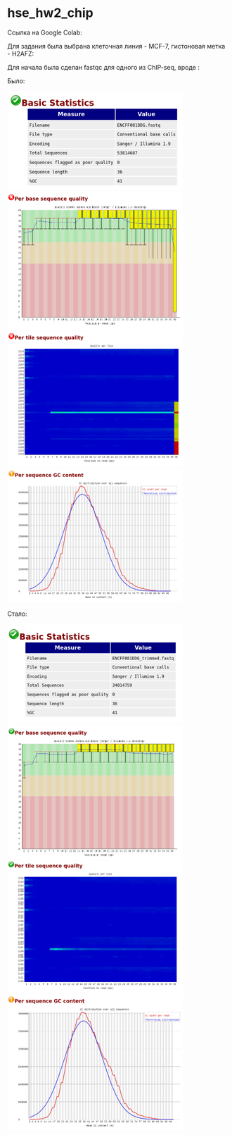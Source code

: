 # hse_hw2_chip

Ссылка на Google Colab:

Для задания была выбрана клеточная линия - MCF-7, гистоновая метка - H2AFZ:

Для начала была сделан fastqc для одного из ChIP-seq, вроде :

Было:

<p float="left">
  <img src="/pictures/1cs-p4.png" width="400" />
  <img src="/pictures/1cs-p1.png" width="400" />
  <img src="/pictures/1cs-p2.png" width="400" />
  <img src="/pictures/1cs-p3.png" width="400" />
</p>

Стало:

<p float="left">
  <img src="/pictures/1cst-p4.png" width="400" />
  <img src="/pictures/1cst-p1.png" width="400" />
  <img src="/pictures/1cst-p2.png" width="400" />
  <img src="/pictures/1cst-p3.png" width="400" />
</p>

